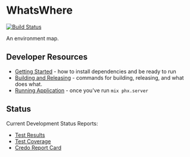 # WhatsWhere
[![Build Status](https://travis-ci.com/TreyE/whats_where.svg?branch=master)](https://travis-ci.com/TreyE/whats_where)

An environment map.

## Developer Resources

* [Getting Started](getting_started.html) - how to install dependencies and be ready to run
* [Building and Releasing](building_and_releasing.html) - commands for building, releasing, and what does what.
* [Running Application](http://localhost:4000/) - once you've run `mix phx.server`

## Status

Current Development Status Reports:
* [Test Results](./../test_reports/elixir/index.html)
* [Test Coverage](./../cover/excoveralls.html)
* [Credo Report Card](./../credo/index.html)